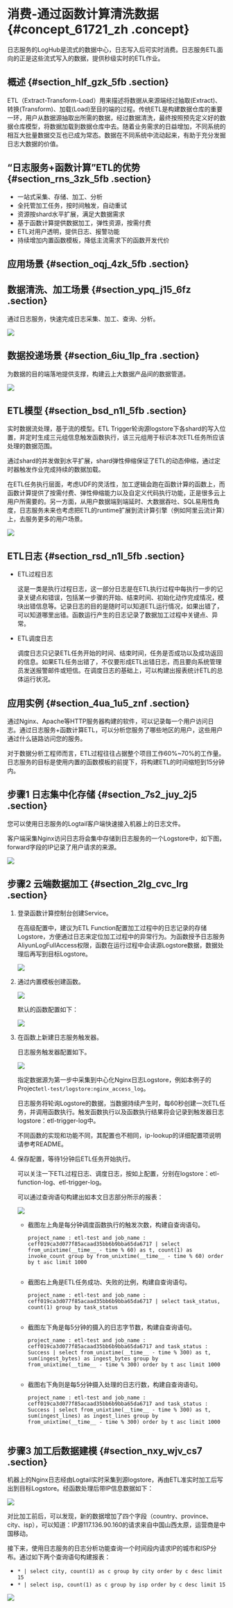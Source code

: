 # 消费-通过函数计算清洗数据 {#concept_61721_zh .concept}

日志服务的LogHub是流式的数据中心，日志写入后可实时消费。日志服务ETL面向的正是这些流式写入的数据，提供秒级实时的ETL作业。

## 概述 {#section_hlf_gzk_5fb .section}

ETL（Extract-Transform-Load）用来描述将数据从来源端经过抽取\(Extract\)、转换\(Transform\)、加载\(Load\)至目的端的过程。传统ETL是构建数据仓库的重要一环，用户从数据源抽取出所需的数据，经过数据清洗，最终按照预先定义好的数据仓库模型，将数据加载到数据仓库中去。随着业务需求的日益增加，不同系统的相互大批量数据交互也已成为常态。数据在不同系统中流动起来，有助于充分发掘日志大数据的价值。

## “日志服务+函数计算”ETL的优势 {#section_rns_3zk_5fb .section}

-   一站式采集、存储、加工、分析
-   全托管加工任务，按时间触发，自动重试
-   资源按shard水平扩展，满足大数据需求
-   基于函数计算提供数据加工，弹性资源，按需付费
-   ETL对用户透明，提供日志、报警功能
-   持续增加内置函数模板，降低主流需求下的函数开发代价

## 应用场景 {#section_oqj_4zk_5fb .section}

## 数据清洗、加工场景 {#section_ypq_j15_6fz .section}

通过日志服务，快速完成日志采集、加工、查询、分析。

![](http://static-aliyun-doc.oss-cn-hangzhou.aliyuncs.com/assets/img/13202/156143084532403_zh-CN.png)

## 数据投递场景 {#section_6iu_1lp_fra .section}

为数据的目的端落地提供支撑，构建云上大数据产品间的数据管道。

![](http://static-aliyun-doc.oss-cn-hangzhou.aliyuncs.com/assets/img/13202/156143084532404_zh-CN.png)

## ETL模型 {#section_bsd_n1l_5fb .section}

实时数据流处理，基于流的模型。ETL Trigger轮询源logstore下各shard的写入位置，并定时生成三元组信息触发函数执行，该三元组用于标识本次ETL任务所应该处理的数据范围。

通过shard的并发做到水平扩展，shard弹性伸缩保证了ETL的动态伸缩，通过定时器触发作业完成持续的数据加载。

在ETL任务执行层面，考虑UDF的灵活性，加工逻辑会跑在函数计算的函数上，而函数计算提供了按需付费、弹性伸缩能力以及自定义代码执行功能，正是很多云上用户所需要的。另一方面，从用户数据端到端延时、大数据吞吐、SQL易用性角度，日志服务未来也考虑把ETL的runtime扩展到流计算引擎（例如阿里云流计算）上，去服务更多的用户场景。

![](http://static-aliyun-doc.oss-cn-hangzhou.aliyuncs.com/assets/img/13202/156143084532405_zh-CN.png)

## ETL日志 {#section_rsd_n1l_5fb .section}

-   ETL过程日志

    这是一类是执行过程日志，这一部分日志是在ETL执行过程中每执行一步的记录关键点和错误，包括某一步骤的开始、结束时间、初始化动作完成情况，模块出错信息等。记录日志的目的是随时可以知道ETL运行情况，如果出错了，可以知道哪里出错。函数运行产生的日志记录了数据加工过程中关键点、异常。

-   ETL调度日志

    调度日志只记录ETL任务开始的时间、结束时间，任务是否成功以及成功返回的信息。如果ETL任务出错了，不仅要形成ETL出错日志，而且要向系统管理员发送报警邮件或短信。在调度日志的基础上，可以构建出报表统计ETL的总体运行状况。


## 应用实例 {#section_4ua_1u5_znf .section}

通过Nginx、Apache等HTTP服务器构建的软件，可以记录每一个用户访问日志。通过日志服务+函数计算ETL，可以分析您服务了哪些地区的用户，这些用户通过什么链路访问您的服务。

对于数据分析工程师而言，ETL过程往往占据整个项目工作60%~70%的工作量。日志服务的目标是使用内置的函数模板的前提下，将构建ETL的时间缩短到15分钟内。

## 步骤1 日志集中化存储 {#section_7s2_juy_2j5 .section}

您可以使用日志服务的Logtail客户端快速接入机器上的日志文件。

客户端采集Nginx访问日志将会集中存储到日志服务的一个Logstore中，如下图，forward字段的IP记录了用户请求的来源。

![](http://static-aliyun-doc.oss-cn-hangzhou.aliyuncs.com/assets/img/13202/156143084532406_zh-CN.png)

## 步骤2 云端数据加工 {#section_2lg_cvc_lrg .section}

1.  登录函数计算控制台创建Service。

    在高级配置中，建议为ETL Function配置加工过程中的日志记录的存储Logstore，方便通过日志来定位加工过程中的异常行为。为函数授予日志服务AliyunLogFullAccess权限，函数在运行过程中会读源Logstore数据，数据处理后再写到目标Logstore。

    ![](http://static-aliyun-doc.oss-cn-hangzhou.aliyuncs.com/assets/img/13202/156143084632407_zh-CN.png)

2.  通过内置模板创建函数。

    ![](http://static-aliyun-doc.oss-cn-hangzhou.aliyuncs.com/assets/img/13202/156143084632408_zh-CN.png)

    默认的函数配置如下：

    ![](http://static-aliyun-doc.oss-cn-hangzhou.aliyuncs.com/assets/img/13202/156143084632409_zh-CN.png)

3.  在函数上新建日志服务触发器。

    日志服务触发器配置如下。

    ![](http://static-aliyun-doc.oss-cn-hangzhou.aliyuncs.com/assets/img/13202/156143084632410_zh-CN.png)

    指定数据源为第一步中采集到中心化Nginx日志Logstore，例如本例子的Project`etl-test/logstore:nginx_access_log`。

    日志服务将轮询Logstore的数据，当数据持续产生时，每60秒创建一次ETL任务，并调用函数执行。触发函数执行以及函数执行结果将会记录到触发器日志logstore：etl-trigger-log中。

    不同函数的实现和功能不同，其配置也不相同，ip-lookup的详细配置项说明请参考README。

4.  保存配置，等待1分钟后ETL任务开始执行。

    可以关注一下ETL过程日志、调度日志，按如上配置，分别在logstore：etl-function-log、etl-trigger-log。

    可以通过查询语句构建出如本文日志部分所示的报表：

    ![](http://static-aliyun-doc.oss-cn-hangzhou.aliyuncs.com/assets/img/13202/156143084732411_zh-CN.png)

    -   截图左上角是每分钟调度函数执行的触发次数，构建自查询语句。

        ``` {#codeblock_p96_4za_jza}
        project_name : etl-test and job_name : ceff019ca3d077f85acaad35bb6b9bba65da6717 | select from_unixtime(__time__ - time % 60) as t, count(1) as invoke_count group by from_unixtime(__time__ - time % 60) order by t asc limit 1000
        							
        ```

    -   截图右上角是ETL任务成功、失败的比例，构建自查询语句。

        ``` {#codeblock_t7s_60n_7u2}
        project_name : etl-test and job_name : ceff019ca3d077f85acaad35bb6b9bba65da6717 | select task_status, count(1) group by task_status
        							
        ```

    -   截图左下角是每5分钟的摄入的日志字节数，构建自查询语句。

        ``` {#codeblock_tg6_53j_uz1}
        project_name : etl-test and job_name : ceff019ca3d077f85acaad35bb6b9bba65da6717 and task_status : Success | select from_unixtime(__time__ - time % 300) as t, sum(ingest_bytes) as ingest_bytes group by from_unixtime(__time__ - time % 300) order by t asc limit 1000
        							
        ```

    -   截图右下角则是每5分钟摄入处理的日志行数，构建自查询语句。

        ``` {#codeblock_9bi_b0g_6e8}
        project_name : etl-test and job_name : ceff019ca3d077f85acaad35bb6b9bba65da6717 and task_status : Success | select from_unixtime(__time__ - time % 300) as t, sum(ingest_lines) as ingest_lines group by from_unixtime(__time__ - time % 300) order by t asc limit 1000
        							
        ```


## 步骤3 加工后数据建模 {#section_nxy_wjv_cs7 .section}

机器上的Nginx日志经由Logtail实时采集到源logstore，再由ETL准实时加工后写出到目标Logstore。经函数处理后带IP信息数据如下：

![](http://static-aliyun-doc.oss-cn-hangzhou.aliyuncs.com/assets/img/13202/156143084732412_zh-CN.png)

对比加工前后，可以发现，新的数据增加了四个字段（country、province、city、isp），可以知道：IP源117.136.90.160的请求来自中国山西太原，运营商是中国移动。

接下来，使用日志服务的日志分析功能查询一个时间段内请求IP的城市和ISP分布。通过如下两个查询语句构建报表：

-   `* | select city, count(1) as c group by city order by c desc limit 15`
-   `* | select isp, count(1) as c group by isp order by c desc limit 15`

![](http://static-aliyun-doc.oss-cn-hangzhou.aliyuncs.com/assets/img/13202/156143084732413_zh-CN.png)

